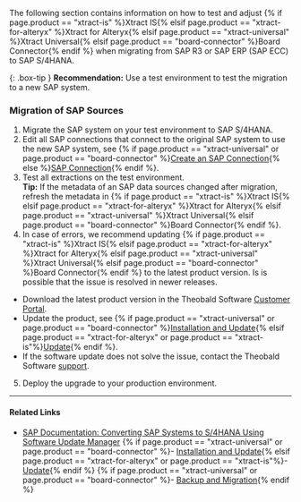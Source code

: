 The following section contains information on how to test and adjust {% if page.product == "xtract-is" %}Xtract IS{% elsif page.product == "xtract-for-alteryx" %}Xtract for Alteryx{% elsif page.product == "xtract-universal" %}Xtract Universal{% elsif page.product == "board-connector" %}Board Connector{% endif %} when migrating from SAP R3 or SAP ERP (SAP ECC) to SAP S/4HANA.

{: .box-tip }
**Recommendation:** Use a test environment to test the migration to a new SAP system. 

### Migration of SAP Sources

1. Migrate the SAP system on your test environment to SAP S/4HANA.
2. Edit all SAP connections that connect to the original SAP system to use the new SAP system, see {% if page.product == "xtract-universal" or page.product == "board-connector" %}[Create an SAP Connection](../getting-started/sap-connection){% else %}[SAP Connection](../sap-connection){% endif %}.
3. Test all extractions on the test environment. <br>**Tip:** If the metadata of an SAP data sources changed after migration, refresh the metadata in {% if page.product == "xtract-is" %}Xtract IS{% elsif page.product == "xtract-for-alteryx" %}Xtract for Alteryx{% elsif page.product == "xtract-universal" %}Xtract Universal{% elsif page.product == "board-connector" %}Board Connector{% endif %}.
4. In case of errors, we recommend updating {% if page.product == "xtract-is" %}Xtract IS{% elsif page.product == "xtract-for-alteryx" %}Xtract for Alteryx{% elsif page.product == "xtract-universal" %}Xtract Universal{% elsif page.product == "board-connector" %}Board Connector{% endif %} to the latest product version. 
Is is possible that the issue is resolved in newer releases.
- Download the latest product version in the Theobald Software [Customer Portal](https://my.theobald-software.com/). 
- Update the product, see {% if page.product == "xtract-universal" or page.product == "board-connector" %}[Installation and Update](./installation-and-update){% elsif page.product == "xtract-for-alteryx" or page.product == "xtract-is"%}[Update](./update){% endif %}.<br>
- If the software update does not solve the issue, contact the Theobald Software [support](support@theobald-software.com).
5. Deploy the upgrade to your production environment.

****
#### Related Links
- [SAP Documentation: Converting SAP Systems to S/4HANA Using Software Update Manager](https://help.sap.com/docs/SLTOOLSET/e239e55723bc4d8ca923bba137df205b/11ce6d4c264c44db965f9272ed785ec3.html)
{% if page.product == "xtract-universal" or page.product == "board-connector" %}- [Installation and Update](./installation-and-update){% elsif page.product == "xtract-for-alteryx" or page.product == "xtract-is"%}- [Update](./update){% endif %}
{% if page.product == "xtract-universal" or page.product == "board-connector" %}- [Backup and Migration](./backup-and-migration){% endif %} 